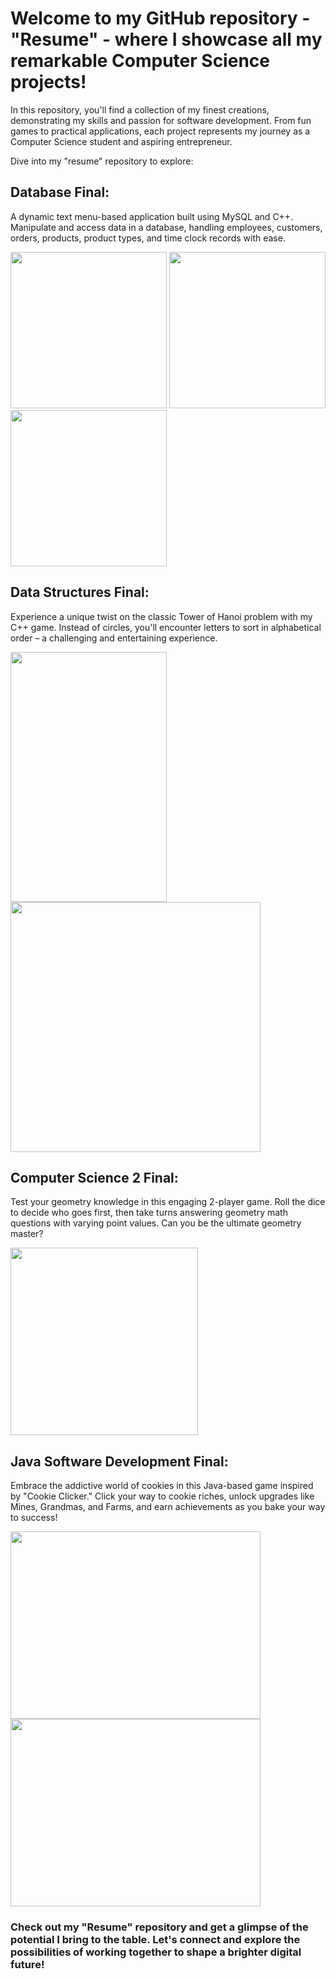 # Welcome to my GitHub repository - "Resume" - where I showcase all my remarkable Computer Science projects!

In this repository, you'll find a collection of my finest creations, demonstrating my skills and passion for software development. From fun games to practical applications, each project represents my journey as a Computer Science student and aspiring entrepreneur.

Dive into my "resume" repository to explore:

## Database Final: 
A dynamic text menu-based application built using MySQL and C++. Manipulate and access data in a database, handling employees, customers, orders, products, product types, and time clock records with ease.

<img src="https://github.com/JoshMcCPro/Resume/assets/63482770/4642da80-2d42-4c92-b16e-b444f0e5ec58" width="250" height="250">

<img src="https://github.com/JoshMcCPro/Resume/assets/63482770/49bc1a97-e15a-4067-99f2-001950546746" width="250" height="250">

<img src="https://github.com/JoshMcCPro/Resume/assets/63482770/b417b79a-4471-4835-a9cb-021646dd9b92" width="250" height="250">

## Data Structures Final: 
Experience a unique twist on the classic Tower of Hanoi problem with my C++ game. Instead of circles, you'll encounter letters to sort in alphabetical order – a challenging and entertaining experience.

<img src="https://github.com/JoshMcCPro/Resume/assets/63482770/b9898907-c96c-4c61-aa38-de190c7e1332" width="250" height="400">

<img src="https://github.com/JoshMcCPro/Resume/assets/63482770/e436938d-3726-4bbf-bf79-96c50b2b7997" width="400" height="400"> 

## Computer Science 2 Final: 
Test your geometry knowledge in this engaging 2-player game. Roll the dice to decide who goes first, then take turns answering geometry math questions with varying point values. Can you be the ultimate geometry master?

<img src="https://github.com/JoshMcCPro/Resume/assets/63482770/70d3f0bb-87f3-413d-8a37-dc8c71e95fb6" width="300" height="300">

## Java Software Development Final: 
Embrace the addictive world of cookies in this Java-based game inspired by "Cookie Clicker." Click your way to cookie riches, unlock upgrades like Mines, Grandmas, and Farms, and earn achievements as you bake your way to success!

<img src="https://github.com/JoshMcCPro/Resume/assets/63482770/44ef2d4d-09b4-4f80-ad82-030ebd343385" width="400" height="300"> 

<img src="https://github.com/JoshMcCPro/Resume/assets/63482770/7b695677-2657-4925-b949-ddf35eb8a4fc" width="400" height="300"> 

### Check out my "Resume" repository and get a glimpse of the potential I bring to the table. Let's connect and explore the possibilities of working together to shape a brighter digital future!
